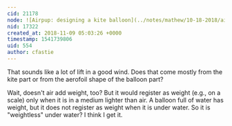 ```yaml
---
cid: 21178
node: ![Airpup: designing a kite balloon](../notes/mathew/10-18-2018/airpup-designing-a-kite-balloon)
nid: 17322
created_at: 2018-11-09 05:03:26 +0000
timestamp: 1541739806
uid: 554
author: cfastie
---
```


That sounds like a lot of lift in a good wind. Does that come mostly from the kite part or from the aerofoil shape of the balloon part?

Wait, doesn't air add weight, too? But it would register as weight (e.g., on a scale) only when it is in a medium lighter than air. A balloon full of water has weight, but it does not register as weight when it is under water. So it is "weightless" under water? I think I get it.